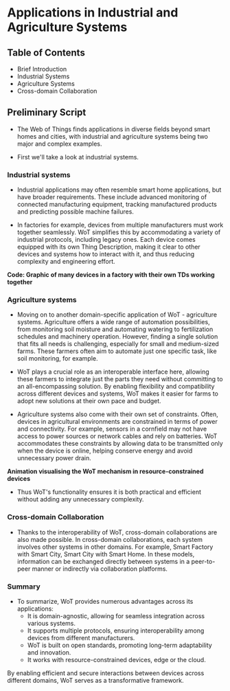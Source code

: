 # Applications in Industrial and Agriculture Systems

## Table of Contents

- Brief Introduction
- Industrial Systems
- Agriculture Systems
- Cross-domain Collaboration

## Preliminary Script

- The Web of Things finds applications in diverse fields beyond smart homes and cities, with industrial and agriculture systems being two major and complex examples.

- First we'll take a look at industrial systems.

### Industrial systems

- Industrial applications may often resemble smart home applications, but have broader requirements. These include advanced monitoring of connected manufacturing equipment, tracking manufactured products and predicting possible machine failures.

- In factories for example, devices from multiple manufacturers must work together seamlessly. WoT simplifies this by accommodating a variety of industrial protocols, including legacy ones. Each device comes equipped with its own Thing Description, making it clear to other devices and systems how to interact with it, and thus reducing complexity and engineering effort.

**Code: Graphic of many devices in a factory with their own TDs working together**

### Agriculture systems

- Moving on to another domain-specific application of WoT - agriculture systems. Agriculture offers a wide range of automation possibilities, from monitoring soil moisture and automating watering to fertilization schedules and machinery operation. However, finding a single solution that fits all needs is challenging, especially for small and medium-sized farms. These farmers often aim to automate just one specific task, like soil monitoring, for example.

- WoT plays a crucial role as an interoperable interface here, allowing these farmers to integrate just the parts they need without committing to an all-encompassing solution. By enabling flexibility and compatibility across different devices and systems, WoT makes it easier for farms to adopt new solutions at their own pace and budget.

- Agriculture systems also come with their own set of constraints. Often, devices in agricultural environments are constrained in terms of power and connectivity. For example, sensors in a cornfield may not have access to power sources or network cables and rely on batteries. WoT accommodates these constraints by allowing data to be transmitted only when the device is online, helping conserve energy and avoid unnecessary power drain.

**Animation visualising the WoT mechanism in resource-constrained devices**

- Thus WoT's functionality ensures it is both practical and efficient without adding any unnecessary complexity.

### Cross-domain Collaboration

- Thanks to the interoperability of WoT, cross-domain collaborations are also made possible. In cross-domain collaborations, each system involves other systems in other domains. For example, Smart Factory with Smart City, Smart City with Smart Home. In these models, information can be exchanged directly between systems in a peer-to-peer manner or indirectly via collaboration platforms.

### Summary

- To summarize, WoT provides numerous advantages across its applications:
    - It is domain-agnostic, allowing for seamless integration across various systems.
    - It supports multiple protocols, ensuring interoperability among devices from different manufacturers.
    - WoT is built on open standards, promoting long-term adaptability and innovation.
    - It works with resource-constrained devices, edge or the cloud.

By enabling efficient and secure interactions between devices across different domains, WoT serves as a transformative framework.
